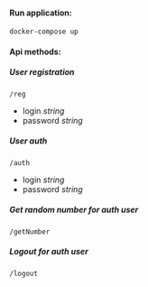 #### Run application:

`docker-compose up`

#### Api methods:
##### User registration
`/reg`
- login *string*
- password *string*

##### User auth
`/auth` 
- login *string*
- password *string*

##### Get random number for auth user
`/getNumber`
##### Logout for auth user
`/logout`




